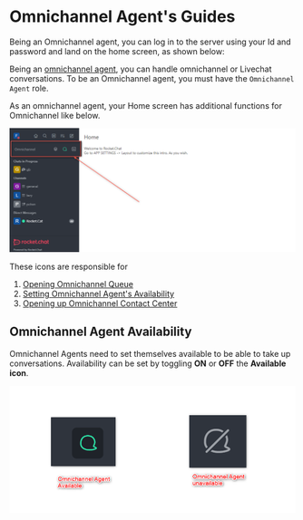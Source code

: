 # Omnichannel Agent's Guides

Being an Omnichannel agent, you can log in to the server using your Id and password and land on the home screen, as shown below:

Being an [omnichannel agent](../omnichannel/agents.md), you can handle omnichannel or Livechat conversations. To be an Omnichannel agent, you must have the `Omnichannel Agent` role.

As an omnichannel agent, your Home screen has additional functions for Omnichannel like below.

![Omnichannel Agent's home pag](<../../.gitbook/assets/Omnichannel Agent's home page>)

These icons are responsible for

1. [Opening Omnichannel Queue](omnichannel-chats.md)
2. [Setting Omnichannel Agent's Availability](./#undefined)
3. [Opening up Omnichannel Contact Center](omnichannel-contact-center/)

## Omnichannel Agent Availability

Omnichannel Agents need to set themselves available to be able to take up conversations. Availability can be set by toggling **ON** or **OFF** the **Available icon**.

![Omnichannel Agent Availability status](<../../.gitbook/assets/Omnichannel Agent Availability status>)
